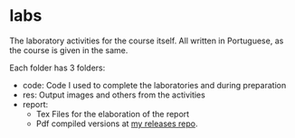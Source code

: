 labs
=====

The laboratory activities for the course itself.
All written in Portuguese, as the course is given in the same.

Each folder has 3 folders:
- code: Code I used to complete the laboratories and during preparation
- res: Output images and others from the activities
- report:
	+ Tex Files for the elaboration of the report
	+ Pdf compiled versions at [my releases repo](https://github.com/pharus/releases).

